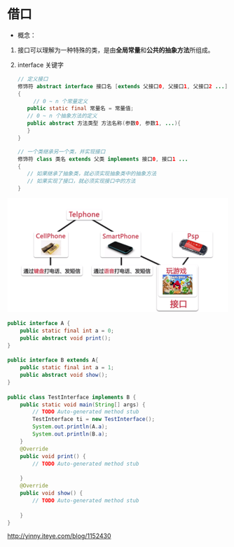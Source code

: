 # 借口

* 概念：
1. 接口可以理解为一种特殊的类，是由**全局常量**和**公共的抽象方法**所组成。
2. interface 关键字

   ~~~ java
   // 定义接口
   修饰符 abstract interface 接口名 [extends 父接口0, 父接口1, 父接口2 ...]
   {
		// 0 ~ n 个常量定义
      public static final 常量名 = 常量值;
      // 0 ~ n 个抽象方法的定义
      public abstract 方法类型 方法名称(参数0, 参数1, ...){
      }
   }
   ~~~
 
   ~~~ java
   // 一个类继承另一个类，并实现接口
   修饰符 class 类名 extends 父类 implements 接口0, 接口1 ...
   {
      // 如果继承了抽象类，就必须实现抽象类中的抽象方法
      // 如果实现了接口，就必须实现接口中的方法
   }
   ~~~


![接口的使用场景](images/implements.png)

~~~ java
public interface A {
	public static final int a = 0;
	public abstract void print();
}

public interface B extends A{
	public static final int a = 1;
	public abstract void show();
}

public class TestInterface implements B {
	public static void main(String[] args) {
		// TODO Auto-generated method stub
		TestInterface ti = new TestInterface();
		System.out.println(A.a);
		System.out.println(B.a);
	}
	@Override
	public void print() {
		// TODO Auto-generated method stub
		
	}
	@Override
	public void show() {
		// TODO Auto-generated method stub
		
	}
}
~~~

http://yinny.iteye.com/blog/1152430
